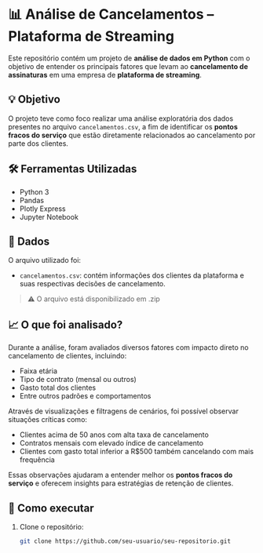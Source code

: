 # 📊 Análise de Cancelamentos – Plataforma de Streaming

Este repositório contém um projeto de **análise de dados em Python** com o objetivo de entender os principais fatores que levam ao **cancelamento de assinaturas** em uma empresa de **plataforma de streaming**.

## 💡 Objetivo

O projeto teve como foco realizar uma análise exploratória dos dados presentes no arquivo `cancelamentos.csv`, a fim de identificar os **pontos fracos do serviço** que estão diretamente relacionados ao cancelamento por parte dos clientes.

## 🛠️ Ferramentas Utilizadas

- Python 3
- Pandas
- Plotly Express
- Jupyter Notebook

## 📁 Dados

O arquivo utilizado foi:

- `cancelamentos.csv`: contém informações dos clientes da plataforma e suas respectivas decisões de cancelamento.

> ⚠️ O arquivo está disponibilizado em .zip

## 📈 O que foi analisado?

Durante a análise, foram avaliados diversos fatores com impacto direto no cancelamento de clientes, incluindo:

- Faixa etária
- Tipo de contrato (mensal ou outros)
- Gasto total dos clientes
- Entre outros padrões e comportamentos

Através de visualizações e filtragens de cenários, foi possível observar situações críticas como:

- Clientes acima de 50 anos com alta taxa de cancelamento
- Contratos mensais com elevado índice de cancelamento
- Clientes com gasto total inferior a R$500 também cancelando com mais frequência

Essas observações ajudaram a entender melhor os **pontos fracos do serviço** e oferecem insights para estratégias de retenção de clientes.

## 🚀 Como executar

1. Clone o repositório:
   ```bash
   git clone https://github.com/seu-usuario/seu-repositorio.git

